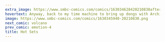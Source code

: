```yaml
---
extra_image: https://www.smbc-comics.com/comics/163034628420210830after.png
hovertext: Anyway, back to my time machine to bring up dongs with Archimedes.
image: https://www.smbc-comics.com/comics/1630345940-20210830.png
next_comic: volcano
prev_comic: emotion-4
title: Hot Sets
---
```


